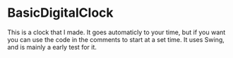 # BasicDigitalClock
This is a clock that I made. It goes automaticly to your time, 
but if you want you can use the code in the comments to start at a set time.
It uses Swing, and is mainly a early test for it.
